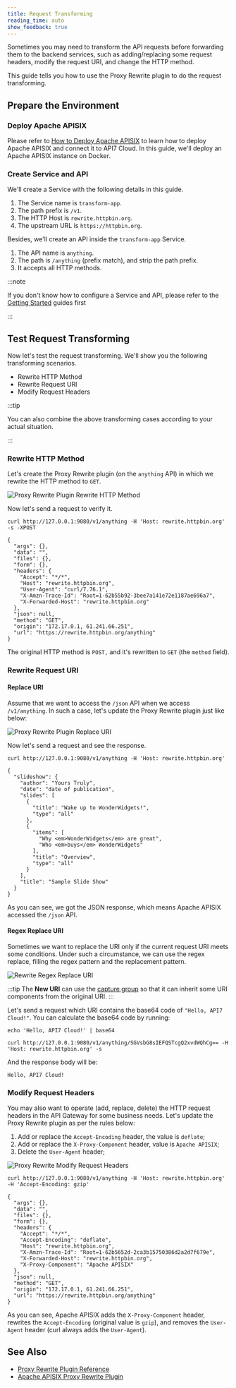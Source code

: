 ```yaml
---
title: Request Transforming
reading_time: auto
show_feedback: true
---
```


Sometimes you may need to transform the API requests before forwarding them to the backend services, such as adding/replacing some
request headers, modify the request URI, and change the HTTP method.

This guide tells you how to use the Proxy Rewrite plugin to do the request transforming.

Prepare the Environment
-----------------------

### Deploy Apache APISIX

Please refer to [How to Deploy Apache APISIX](../product/how-to-deploy-apache-apisix.md) to learn how to deploy
Apache APISIX and connect it to API7 Cloud. In this guide, we'll deploy an Apache APISIX instance on Docker.

### Create Service and API

We'll create a Service with the following details in this guide.

1. The Service name is `transform-app`.
2. The path prefix is `/v1`.
3. The HTTP Host is `rewrite.httpbin.org`.
4. The upstream URL is `https://httpbin.org`.

Besides, we'll create an API inside the `transform-app` Service.

1. The API name is `anything`.
2. The path is `/anything` (prefix match), and strip the path prefix.
3. It accepts all HTTP methods.

:::note

If you don't know how to configure a Service and API, please refer to the [Getting Started](../../getting-started) guides first

:::

Test Request Transforming
-------------------------

Now let's test the request transforming. We'll show you the following transforming scenarios.

* Rewrite HTTP Method
* Rewrite Request URI
* Modify Request Headers

:::tip

You can also combine the above transforming cases according to your actual situation.

:::

### Rewrite HTTP Method

Let's create the Proxy Rewrite plugin (on the `anything` API) in which we rewrite the HTTP method to `GET`.

![Proxy Rewrite Plugin Rewrite HTTP Method](https://static.apiseven.com/2023/01/03/63b3dec90bcd0.png)

Now let's send a request to verify it.

```shell
curl http://127.0.0.1:9080/v1/anything -H 'Host: rewrite.httpbin.org' -s -XPOST
```

```shell
{
  "args": {},
  "data": "",
  "files": {},
  "form": {},
  "headers": {
    "Accept": "*/*",
    "Host": "rewrite.httpbin.org",
    "User-Agent": "curl/7.76.1",
    "X-Amzn-Trace-Id": "Root=1-62b55b92-3bee7a141e72e1187ae696a7",
    "X-Forwarded-Host": "rewrite.httpbin.org"
  },
  "json": null,
  "method": "GET",
  "origin": "172.17.0.1, 61.241.66.251",
  "url": "https://rewrite.httpbin.org/anything"
}
```

The original HTTP method is `POST,` and it's rewritten to `GET` (the `method` field).

### Rewrite Request URI

#### Replace URI

Assume that we want to access the `/json` API when we access `/v1/anything`. In such a case, let's update the
Proxy Rewrite plugin just like below:

![Proxy Rewrite Plugin Replace URI](https://static.apiseven.com/2023/01/03/63b3dec83bf7e.png)

Now let's send a request and see the response.

```shell
curl http://127.0.0.1:9080/v1/anything -H 'Host: rewrite.httpbin.org'
```

```shell
{
  "slideshow": {
    "author": "Yours Truly",
    "date": "date of publication",
    "slides": [
      {
        "title": "Wake up to WonderWidgets!",
        "type": "all"
      },
      {
        "items": [
          "Why <em>WonderWidgets</em> are great",
          "Who <em>buys</em> WonderWidgets"
        ],
        "title": "Overview",
        "type": "all"
      }
    ],
    "title": "Sample Slide Show"
  }
}
```

As you can see, we got the JSON response, which means Apache APISIX accessed the `/json` API.

#### Regex Replace URI

Sometimes we want to replace the URI only if the current request URI meets some conditions. Under such a circumstance, we
can use the regex replace, filling the regex pattern and the replacement pattern.

![Rewrite Regex Replace URI](https://static.apiseven.com/2023/01/03/63b3dec757bd5.png)

:::tip
The **New URI** can use the [capture group](https://developer.mozilla.org/en-US/docs/Web/JavaScript/Guide/Regular_Expressions/Groups_and_Ranges#using_groups) so that
it can inherit some URI components from the original URI.
:::

Let's send a request which URI contains the base64 code of `"Hello, API7 Cloud!"`. You can calculate the base64 code by running:

```shell
echo 'Hello, API7 Cloud!' | base64
```

```shell
curl http://127.0.0.1:9080/v1/anything/SGVsbG8sIEFQSTcgQ2xvdWQhCg== -H 'Host: rewrite.httpbin.org' -s
```

And the response body will be:

```shell
Hello, API7 Cloud!
```

### Modify Request Headers

You may also want to operate (add, replace, delete) the HTTP request headers in the API Gateway for some business needs. Let's update the
Proxy Rewrite plugin as per the rules below:

1. Add or replace the `Accept-Encoding` header, the value is `deflate`;
2. Add or replace the `X-Proxy-Component` header, value is `Apache APISIX`;
3. Delete the `User-Agent` header;

![Proxy Rewrite Modify Request Headers](https://static.apiseven.com/2023/01/03/63b3dec64db38.png)

```shell
curl http://127.0.0.1:9080/v1/anything -H 'Host: rewrite.httpbin.org' -H 'Accept-Encoding: gzip'
```

```shell
{
  "args": {},
  "data": "",
  "files": {},
  "form": {},
  "headers": {
    "Accept": "*/*",
    "Accept-Encoding": "deflate",
    "Host": "rewrite.httpbin.org",
    "X-Amzn-Trace-Id": "Root=1-62b5652d-2ca3b15750386d2a2d7f679e",
    "X-Forwarded-Host": "rewrite.httpbin.org",
    "X-Proxy-Component": "Apache APISIX"
  },
  "json": null,
  "method": "GET",
  "origin": "172.17.0.1, 61.241.66.251",
  "url": "https://rewrite.httpbin.org/anything"
}
```

As you can see, Apache APISIX adds the `X-Proxy-Component` header, rewrites the `Accept-Encoding` (original value is `gzip`), and removes the
`User-Agent` header (curl always adds the `User-Agent`).

See Also
--------

* [Proxy Rewrite Plugin Reference](../../references/plugins/traffic-management/proxy-rewrite.md)
* [Apache APISIX Proxy Rewrite Plugin](https://apisix.apache.org/docs/apisix/plugins/proxy-rewrite/)
